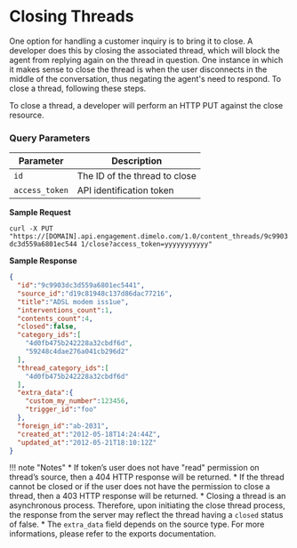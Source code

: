 # Closing Threads

One option for handling a customer inquiry is to bring it to close. A developer does this by closing the associated thread, which will block the agent from replying again on the thread in question. One instance in which it makes sense to close the thread is when the user disconnects in the middle of the conversation, thus negating the agent's need to respond. To close a thread, following these steps. 

To close a thread, a developer will perform an HTTP PUT against the close resource. 

### Query Parameters

| Parameter | Description |
|-|-|
| `id` | The ID of the thread to close |
| `access_token` | API identification token | 

**Sample Request**

`curl -X PUT "https://[DOMAIN].api.engagement.dimelo.com/1.0/content_threads/9c9903dc3d559a6801ec544 1/close?access_token=yyyyyyyyyyy"`

**Sample Response**

```json
{
  "id":"9c9903dc3d559a6801ec5441",
  "source_id":"d19c81948c137d86dac77216",
  "title":"ADSL modem iss1ue",
  "interventions_count":1,
  "contents_count":4,
  "closed":false,
  "category_ids":[
    "4d0fb475b242228a32cbdf6d",
    "59248c4dae276a041cb296d2"
  ],
  "thread_category_ids":[
    "4d0fb475b242228a32cbdf6d"
  ],
  "extra_data":{
    "custom_my_number":123456,
    "trigger_id":"foo"
  },
  "foreign_id":"ab-2031",
  "created_at":"2012-05-18T14:24:44Z",
  "updated_at":"2012-05-21T18:10:12Z"
}
```

!!! note "Notes"
    * If token’s user does not have "read" permission on thread’s source, then a 404 HTTP response will be returned.
    * If the thread cannot be closed or if the user does not have the permission to close a thread, then a 403 HTTP response will be returned.
    * Closing a thread is an asynchronous process. Therefore, upon initiating the close thread process, the response from the server may reflect the thread having a `closed` status of false.
    * The `extra_data` field depends on the source type. For more informations, please refer to the exports documentation.




